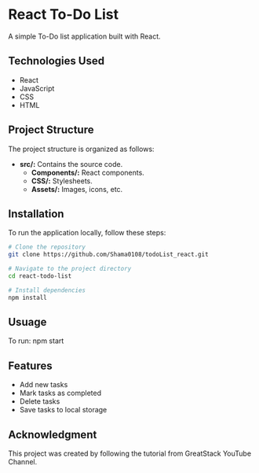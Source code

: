 # React To-Do List

A simple To-Do list application built with React.

## Technologies Used

- React
- JavaScript
- CSS
- HTML

## Project Structure

The project structure is organized as follows:

- **src/:** Contains the source code.
  - **Components/:** React components.
  - **CSS/:** Stylesheets.
  - **Assets/:** Images, icons, etc.

## Installation

To run the application locally, follow these steps:

```bash
# Clone the repository
git clone https://github.com/Shama0108/todoList_react.git

# Navigate to the project directory
cd react-todo-list

# Install dependencies
npm install
```

## Usuage 
To run: npm start

## Features 
- Add new tasks
- Mark tasks as completed
- Delete tasks
- Save tasks to local storage

## Acknowledgment
This project was created by following the tutorial from GreatStack YouTube Channel.
